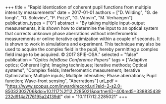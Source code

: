 +++
title = "Rapid identication of coherent pupil functions from multiple intensity measurements"
date = 2017-01-01
authors = ["D. Wilding", "G. de Iongh", "O. Soloviev", "P. Pozzi", "G. Vdovin", "M. Verhaegen"]
publication_types = ["0"]
abstract = "By taking multiple input-output measurements, it is shown how to determine the input to an optical system that corrects unknown phase aberrations without interferometric measurements or online iterative optimization within a couple of seconds. It is shown to work in simulations and experiment. This technique may also be used to acquire the complex field in the pupil, hereby permitting a complex field image to be acquired. © 2017 SPIE-OSA."
selected = "false"
publication = "*Optics InfoBase Conference Papers*"
tags = ["Adaptive optics; Coherent light; Imaging techniques; Iterative methods; Optical systems", "Complex fields; Interferometric measurement; Iterative Optimization; Multiple inputs; Multiple intensities; Phase aberrations; Pupil function; Wave-front sensing", "Aberrations"]
url_pdf = "https://www.scopus.com/inward/record.uri?eid=2-s2.0-85032303706&doi=10.1117%2f12.2285021&partnerID=40&md5=338835439232d914a7f76195a24139df"
doi = "10.1117/12.2285021"
+++

